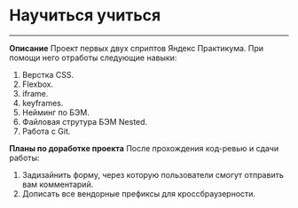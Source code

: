 # Научиться учиться

------------------------

 **Описание** Проект первых двух сприптов Яндекс Практикума. При помощи него отработы следующие навыки:
1. Верстка CSS.
2. Flexbox.
3. iframe.
4. keyframes.
5. Нейминг по  БЭМ.
6. Файловая струтура БЭМ Nested.
7. Работа с Git.

**Планы по доработке проекта**
После прохождения код-ревью и сдачи работы:
1. Задизайнить форму, через которую пользователи смогут отправить вам комментарий.
2. Дописать все вендорные префиксы для кроссбраузерности.
